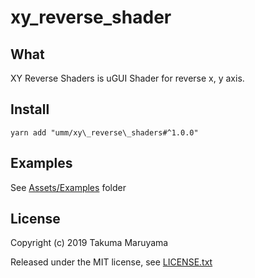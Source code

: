 # xy\_reverse\_shader

## What

XY Reverse Shaders is uGUI Shader for reverse x, y axis.

## Install

```shell
yarn add "umm/xy\_reverse\_shaders#^1.0.0"
```

## Examples

See [Assets/Examples](./Assets/Examples) folder

## License

Copyright (c) 2019 Takuma Maruyama

Released under the MIT license, see [LICENSE.txt](LICENSE.txt)

